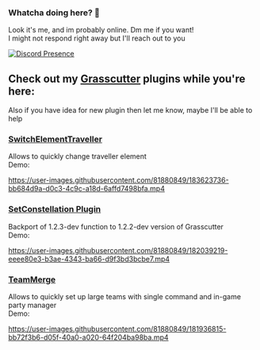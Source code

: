 ### Whatcha doing here? 👋
Look it's me, and im probably online. Dm me if you want! <br>
I might not respond right away but I'll reach out to you <br>

[![Discord Presence](https://lanyard.cnrad.dev/api/276265598508466176)](https://discord.com/users/276265598508466176)

## Check out my <a href="https://github.com/Grasscutters/Grasscutter">Grasscutter</a> plugins while you're here:
Also if you have idea for new plugin then let me know, maybe I'll be able to help
### <a href="https://github.com/Penelopeep/SwitchElementTraveller">SwitchElementTraveller</a><br>
Allows to quickly change traveller element <br>
Demo: <br>

https://user-images.githubusercontent.com/81880849/183623736-bb684d9a-d0c3-4c9c-a18d-6affd7498bfa.mp4

### <a href="https://github.com/Penelopeep/SetConstellation_Plugin">SetConstellation Plugin</a><br>
Backport of 1.2.3-dev function to 1.2.2-dev version of Grasscutter <br>
Demo: <br>

https://user-images.githubusercontent.com/81880849/182039219-eeee80e3-b3ae-4343-ba66-d9f3bd3bcbe7.mp4

### <a href="https://github.com/Penelopeep/TeamMerge">TeamMerge</a><br>
Allows to quickly set up large teams with single command and in-game party manager <br>
Demo: <br>

https://user-images.githubusercontent.com/81880849/181936815-bb72f3b6-d05f-40a0-a020-64f204ba98ba.mp4
